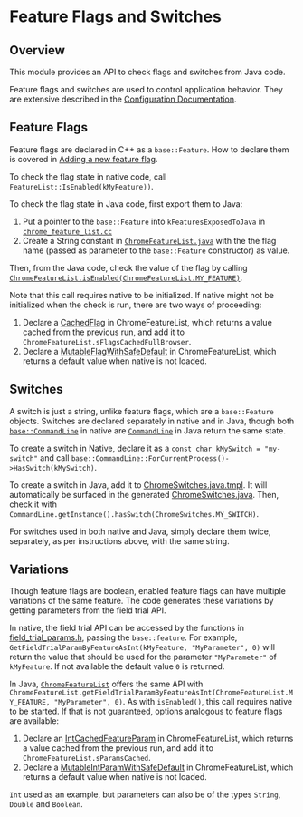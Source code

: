 # Feature Flags and Switches

## Overview

This module provides an API to check flags and switches from Java code.

Feature flags and switches are used to control application behavior. They are
extensive described in the
[Configuration Documentation](https://chromium.googlesource.com/chromium/src/+/refs/heads/main/docs/configuration.md).

## Feature Flags

Feature flags are declared in C++ as a `base::Feature`. How to declare them is
covered in
[Adding a new feature flag](https://chromium.googlesource.com/chromium/src/+/refs/heads/main/docs/how_to_add_your_feature_flag.md).

To check the flag state in native code, call
`FeatureList::IsEnabled(kMyFeature))`.

To check the flag state in Java code, first export them to Java:

1.  Put a pointer to the `base::Feature` into `kFeaturesExposedToJava` in
    [`chrome_feature_list.cc`](https://cs.chromium.org/chromium/src/chrome/browser/flags/android/chrome_feature_list.cc)
2.  Create a String constant in
    [`ChromeFeatureList.java`](https://cs.chromium.org/chromium/src/chrome/browser/flags/android/java/src/org/chromium/chrome/browser/flags/ChromeFeatureList.java)
    with the the flag name (passed as parameter to the `base::Feature`
    constructor) as value.

Then, from the Java code, check the value of the flag by calling
[`ChromeFeatureList.isEnabled(ChromeFeatureList.MY_FEATURE)`](https://cs.chromium.org/chromium/src/chrome/browser/flags/android/java/src/org/chromium/chrome/browser/flags/ChromeFeatureList.java).

Note that this call requires native to be initialized. If native might not be
initialized when the check is run, there are two ways of proceeding:

1.  Declare a
    [CachedFlag](https://source.chromium.org/chromium/chromium/src/+/main:components/cached_flags/android/java/src/org/chromium/components/cached_flags/CachedFlag.java)
    in ChromeFeatureList, which returns a value cached from the previous run,
    and add it to `ChromeFeatureList.sFlagsCachedFullBrowser`.
2.  Declare a
    [MutableFlagWithSafeDefault](https://source.chromium.org/chromium/chromium/src/+/main:base/android/java/src/org/chromium/base/MutableFlagWithSafeDefault.java)
    in ChromeFeatureList, which returns a default value when native is not
    loaded.

## Switches

A switch is just a string, unlike feature flags, which are a `base::Feature`
objects. Switches are declared separately in native and in Java, though both
[`base::CommandLine`](https://cs.chromium.org/chromium/src/base/command_line.h)
in native are
[`CommandLine`](https://cs.chromium.org/chromium/src/base/android/java/src/org/chromium/base/CommandLine.java)
in Java return the same state.

To create a switch in Native, declare it as a `const char kMySwitch =
"my-switch"` and call
`base::CommandLine::ForCurrentProcess()->HasSwitch(kMySwitch)`.

To create a switch in Java, add it to
[ChromeSwitches.java.tmpl](https://cs.chromium.org/chromium/src/chrome/browser/flags/android/java_templates/ChromeSwitches.java.tmpl).
It will automatically be surfaced in the generated
[ChromeSwitches.java](https://cs.chromium.org/chromium/src/out/android-Debug/gen/chrome/browser/flags/java/generated_java/input_srcjars/org/chromium/chrome/browser/flags/ChromeSwitches.java?q=DISABLE_FULLSCREEN&dr=CSs).
Then, check it with
`CommandLine.getInstance().hasSwitch(ChromeSwitches.MY_SWITCH)`.

For switches used in both native and Java, simply declare them twice,
separately, as per instructions above, with the same string.

## Variations

Though feature flags are boolean, enabled feature flags can have multiple
variations of the same feature. The code generates these variations by getting
parameters from the field trial API.

In native, the field trial API can be accessed by the functions in
[field_trial_params.h](https://cs.chromium.org/chromium/src/base/metrics/field_trial_params.h),
passing the `base::feature`. For example,
`GetFieldTrialParamByFeatureAsInt(kMyFeature, "MyParameter", 0)` will return the
value that should be used for the parameter `"MyParameter"` of `kMyFeature`. If
not available the default value `0` is returned.

In Java,
[`ChromeFeatureList`](https://cs.chromium.org/chromium/src/chrome/browser/flags/android/java/src/org/chromium/chrome/browser/flags/ChromeFeatureList.java)
offers the same API with
`ChromeFeatureList.getFieldTrialParamByFeatureAsInt(ChromeFeatureList.MY_FEATURE,
"MyParameter", 0)`. As with `isEnabled()`, this call requires native to be
started. If that is not guaranteed, options analogous to feature flags are
available:

1.  Declare an
    [IntCachedFeatureParam](https://source.chromium.org/chromium/chromium/src/+/main:components/cached_flags/android/java/src/org/chromium/components/cached_flags/IntCachedFeatureParam.java)
    in ChromeFeatureList, which returns a value cached from the previous run,
    and add it to `ChromeFeatureList.sParamsCached`.
2.  Declare a
    [MutableIntParamWithSafeDefault](https://source.chromium.org/chromium/chromium/src/+/main:base/android/java/src/org/chromium/base/MutableIntParamWithSafeDefault.java)
    in ChromeFeatureList, which returns a default value when native is not
    loaded.

`Int` used as an example, but parameters can also be of the types `String`,
`Double` and `Boolean`.
